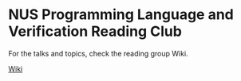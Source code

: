 # NUS Programming Language and Verification Reading Club

For the talks and topics, check the reading group Wiki.

[Wiki](https://github.com/certichain/plv-nus/wiki)
